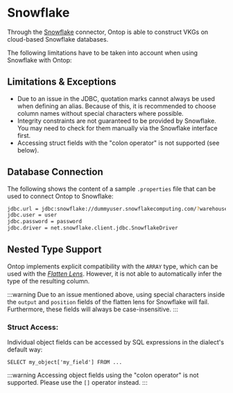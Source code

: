 # Snowflake

Through the [Snowflake](https://snowflake.com) connector, Ontop is able to construct VKGs on cloud-based Snowflake databases.

The following limitations have to be taken into account when using Snowflake with Ontop:


## Limitations & Exceptions

- Due to an issue in the JDBC, quotation marks cannot always be used when defining an alias. Because of this, it is recommended to choose column names without special characters where possible.
- Integrity constraints are not guaranteed to be provided by Snowflake. You may need to check for them manually via the Snowflake interface first.
- Accessing struct fields with the "colon operator" is not supported (see below).

## Database Connection

The following shows the content of a sample `.properties` file that can be used to connect Ontop to Snowflake:

```bash
jdbc.url = jdbc:snowflake://dummyuser.snowflakecomputing.com/?warehouse=dummywarehouse&db=dummydb&schema=dummyschema
jdbc.user = user
jdbc.password = password
jdbc.driver = net.snowflake.client.jdbc.SnowflakeDriver
```

## Nested Type Support

Ontop implements explicit compatibility with the `ARRAY` type, which can be used with the [_Flatten Lens_](../guide/advanced/lenses.md#flattenlens). However, it is not able to automatically infer the type of the resulting column.

:::warning
Due to an issue mentioned above, using special characters inside the `output` and `position` fields of the flatten lens for Snowflake will fail. Furthermore, these fields will always be case-insensitive. 
:::

### Struct Access:
 Individual object fields can be accessed by SQL expressions in the dialect's default way:
```
SELECT my_object['my_field'] FROM ...
```

:::warning
Accessing object fields using the "colon operator" is not supported. Please use the `[]` operator instead.
:::

